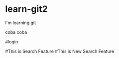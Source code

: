 # learn-git2
I'm learning git

coba coba

#login

#This is Search Feature
#This is New Search Feature



